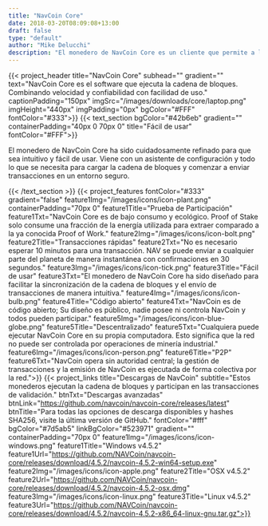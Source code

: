 ```yaml
---
title: "NavCoin Core"
date: 2018-03-20T08:09:08+13:00
draft: false
type: "default"
author: "Mike Delucchi"
description: "El monedero de NavCoin Core es un cliente que permite a los usuarios participar en la red y generar recompensas mediante la Prueba de Participación (PoS)."
---
```

{{< project_header
    title="NavCoin Core"
    subhead=""
    gradient=""
    text="NavCoin Core es el software que ejecuta la cadena de bloques. Combinando velocidad y confiabilidad con facilidad de uso."
    captionPadding="150px"
    imgSrc="/images/downloads/core/laptop.png"
    imgHeight="440px"
    imgPadding="0px"
    bgColor="#FFF"
    fontColor="#333">}}
{{< text_section
    bgColor="#42b6eb"
    gradient=""
    containerPadding="40px 0 70px 0"
    title="Fácil de usar"
    fontColor="#FFF">}}
    <p>El monedero de NavCoin Core ha sido cuidadosamente refinado para que sea intuitivo y fácil de usar. Viene con un asistente de configuración y todo lo que se necesita para cargar la cadena de bloques y comenzar a enviar transacciones en un entorno seguro.</p>
{{< /text_section >}}
{{< project_features
    fontColor="#333"
    gradient="false"
    feature1Img="/images/icons/icon-plant.png"
    containerPadding="70px 0"
    feature1Title="Prueba de Participación"
    feature1Txt="NavCoin Core es de bajo consumo y ecológico. Proof of Stake solo consume una fracción de la energía utilizada para extraer comparado a la ya conocida Proof of Work."
    feature2Img="/images/icons/icon-bolt.png"
    feature2Title="Transacciones rápidas"
    feature2Txt="No es necesario esperar 10 minutos para una transacción. NAV se puede enviar a cualquier parte del planeta de manera instantánea con confirmaciones en 30 segundos."
    feature3Img="/images/icons/icon-tick.png"
    feature3Title="Fácil de usar"
    feature3Txt="El monedero de NavCoin Core ha sido diseñado para facilitar la sincronización de la cadena de bloques y el envío de transacciones de manera intuitiva."
    feature4Img="/images/icons/icon-bulb.png"
    feature4Title="Código abierto"
    feature4Txt="NavCoin es de código abierto; Su diseño es público, nadie posee ni controla NavCoin y todos pueden participar."
    feature5Img="/images/icons/icon-blue-globe.png"
    feature5Title="Descentralizado"
    feature5Txt="Cualquiera puede ejecutar NavCoin Core en su propia computadora. Esto significa que la red no puede ser controlada por operaciones de minería industrial."
    feature6Img="/images/icons/icon-person.png"
    feature6Title="P2P"
    feature6Txt="NavCoin opera sin autoridad central; la gestión de transacciones y la emisión de NavCoin es ejecutada de forma colectiva por la red.">}}
{{< project_links
    title="Descargas de NavCoin"
    subtitle="Estos monederos ejecutan la cadena de bloques y participan en las transacciones de validación."
    btnTxt="Descargas avanzadas"
    btnLink="https://github.com/navcoin/navcoin-core/releases/latest"
    btnTitle="Para todas las opciones de descarga disponibles y hashes SHA256, visite la última versión de GitHub."
    fontColor="#fff"
    bgColor="#7d5ab5"
    linkBgColor="#523971"
    gradient=""
    containerPadding="70px 0"
    feature1Img="/images/icons/icon-windows.png"
    feature1Title="Windows v4.5.2"
    feature1Url="https://github.com/NAVCoin/navcoin-core/releases/download/4.5.2/navcoin-4.5.2-win64-setup.exe"
    feature2Img="/images/icons/icon-apple.png"
    feature2Title="OSX v4.5.2"
    feature2Url="https://github.com/NAVCoin/navcoin-core/releases/download/4.5.2/navcoin-4.5.2-osx.dmg"
    feature3Img="/images/icons/icon-linux.png"
    feature3Title="Linux v4.5.2"
    feature3Url="https://github.com/NAVCoin/navcoin-core/releases/download/4.5.2/navcoin-4.5.2-x86_64-linux-gnu.tar.gz">}}
